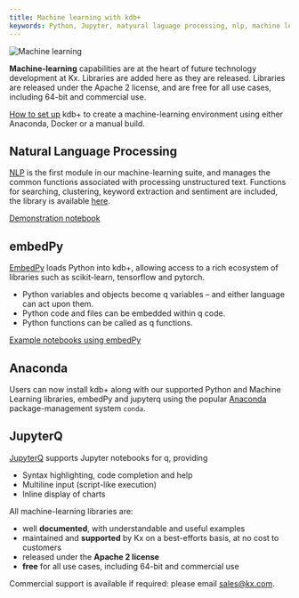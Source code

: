 ```yaml
---
title: Machine learning with kdb+
keywords: Python, Jupyter, natyural laguage processing, nlp, machine learning, ml, sentiment, Anaconda, Docker
---
```


![Machine learning](/img/ml.png)


**Machine-learning** capabilities are at the heart of future technology development at Kx. Libraries are added here as they are released. Libraries are released under the Apache 2 license, and are free for all use cases, including 64-bit and commercial use.

<i class="fa fa-hand-o-right"></i> [How to set up](setup) kdb+ to create a machine-learning environment using either Anaconda, Docker or a manual build.

## Natural Language Processing 

[NLP](nlp) is the first module in our machine-learning suite, and manages the common functions associated with processing unstructured text. Functions for searching, clustering, keyword extraction and sentiment are included, the library is available [here](https://github.com/KxSystems/nlp).

<i class="fa fa-hand-o-right"></i> [Demonstration notebook](https://github.com/KxSystems/mlnotebooks/blob/master/notebooks/ML07%20Natural%20Language%20Processing.ipynb)


## embedPy

[EmbedPy](embedpy) loads Python into kdb+, allowing access to a rich ecosystem of libraries such as scikit-learn, tensorflow and pytorch.

-   Python variables and objects become q variables – and either language can act upon them. 
-   Python code and files can be embedded within q code.
-   Python functions can be called as q functions.

<i class="fa fa-hand-o-right"></i> [Example notebooks using embedPy](https://github.com/KxSystems/mlnotebooks)


## Anaconda

Users can now install kdb+ along with our supported Python and Machine Learning libraries, embedPy and jupyterq using the popular [Anaconda](https://anaconda.org/) package-management system `conda`.


## JupyterQ

[JupyterQ](jupyterq/) supports Jupyter notebooks for q, providing

-   Syntax highlighting, code completion and help
-   Multiline input (script-like execution)
-   Inline display of charts


All machine-learning libraries are:

-   well **documented**, with understandable and useful examples
-   maintained and **supported** by Kx on a best-efforts basis, at no cost to customers
-   released under the **Apache 2 license**
-   **free** for all use cases, including 64-bit and commercial use

Commercial support is available if required: please email sales@kx.com.

